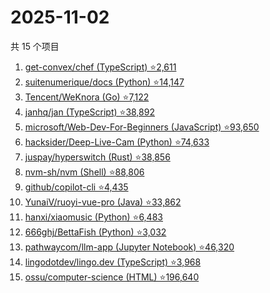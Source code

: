 # 2025-11-02

共 15 个项目

<!-- BEGIN GITHUB -->
<!-- 最后更新时间 2025-11-02 00:09:25 +0800 -->
1. [get-convex/chef (TypeScript) ⭐2,611](https://github.com/get-convex/chef)
1. [suitenumerique/docs (Python) ⭐14,147](https://github.com/suitenumerique/docs)
1. [Tencent/WeKnora (Go) ⭐7,122](https://github.com/Tencent/WeKnora)
1. [janhq/jan (TypeScript) ⭐38,892](https://github.com/janhq/jan)
1. [microsoft/Web-Dev-For-Beginners (JavaScript) ⭐93,650](https://github.com/microsoft/Web-Dev-For-Beginners)
1. [hacksider/Deep-Live-Cam (Python) ⭐74,633](https://github.com/hacksider/Deep-Live-Cam)
1. [juspay/hyperswitch (Rust) ⭐38,856](https://github.com/juspay/hyperswitch)
1. [nvm-sh/nvm (Shell) ⭐88,806](https://github.com/nvm-sh/nvm)
1. [github/copilot-cli ⭐4,435](https://github.com/github/copilot-cli)
1. [YunaiV/ruoyi-vue-pro (Java) ⭐33,862](https://github.com/YunaiV/ruoyi-vue-pro)
1. [hanxi/xiaomusic (Python) ⭐6,483](https://github.com/hanxi/xiaomusic)
1. [666ghj/BettaFish (Python) ⭐3,032](https://github.com/666ghj/BettaFish)
1. [pathwaycom/llm-app (Jupyter Notebook) ⭐46,320](https://github.com/pathwaycom/llm-app)
1. [lingodotdev/lingo.dev (TypeScript) ⭐3,968](https://github.com/lingodotdev/lingo.dev)
1. [ossu/computer-science (HTML) ⭐196,640](https://github.com/ossu/computer-science)
<!-- END GITHUB -->